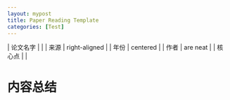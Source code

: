 ```yaml
---
layout: mypost
title: Paper Reading Template
categories: [Test]
---
```

| 论文名字  |               |
| 来源      | right-aligned |
| 年份      |   centered    |
| 作者      |   are neat    |
| 核心点    |               |

# 内容总结
